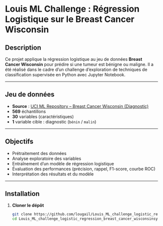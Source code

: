 # Louis ML Challenge : Régression Logistique sur le Breast Cancer Wisconsin

## Description

Ce projet applique la régression logistique au jeu de données **Breast Cancer Wisconsin** pour prédire si une tumeur est bénigne ou maligne. Il a été réalisé dans le cadre d’un challenge d’exploration de techniques de classification supervisée en Python avec Jupyter Notebook.

---

## Jeu de données

- **Source** : [UCI ML Repository – Breast Cancer Wisconsin (Diagnostic)](https://archive.ics.uci.edu/ml/datasets/Breast+Cancer+Wisconsin+(Diagnostic))
- **569** échantillons
- **30** variables (caractéristiques)
- **1** variable cible : diagnostic (`bénin` / `malin`)

---

## Objectifs

- Prétraitement des données
- Analyse exploratoire des variables
- Entraînement d’un modèle de régression logistique
- Évaluation des performances (précision, rappel, F1-score, courbe ROC)
- Interprétation des résultats et du modèle

---

## Installation

1. **Cloner le dépôt**
   ```bash
   git clone https://github.com/lougail/Louis_ML_challenge_logistic_regression_breast_cancer_wisconsinsymmetrical-enigma.git
   cd Louis_ML_challenge_logistic_regression_breast_cancer_wisconsinsymmetrical-enigma
